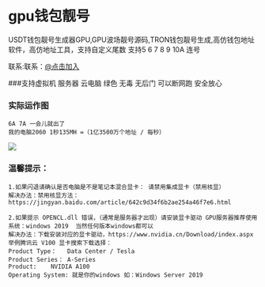 # gpu钱包靓号
USDT钱包靓号生成器GPU,GPU波场靓号源码,TRON钱包靓号生成,高仿钱包地址软件，高仿地址工具，支持自定义尾数 支持5 6 7 8 9  10A 连号

联系:联系：<a href="https://t.me/Jamie">@点击加入</a>

###支持虚拟机 服务器 云电脑 绿色 无毒 无后门 可以断网跑 安全放心
		



### 实际运作图
	6A 7A 一会儿就出了
	我的电脑2060 1秒135MH =（1亿3500万个地址 / 每秒）
<img src="https://github.com/smalpony/gpu/blob/main/gpu2.png">
 


### 温馨提示：
	1.如果闪退请确认是否电脑是不是笔记本混合显卡： 请禁用集成显卡（禁用核显）
	解决办法：禁用核显方法：https://jingyan.baidu.com/article/642c9d34f6b2ae254a46f7e6.html

	2.如果提示 OPENCL.dll 错误，（通常是服务器才出现）请安装显卡驱动 GPU服务器推荐使用系统：windows 2019  当然任何版本windows都可以
	解决办法：下载安装对应的显卡驱动，https://www.nvidia.cn/Download/index.aspx  
	举例腾讯云 V100 显卡搜索下载选择：
    Product Type：	Data Center / Tesla
    Product Series：	A-Series
    Product:	NVIDIA A100
    Operating System: 就是你的windows 如：Windows Server 2019

